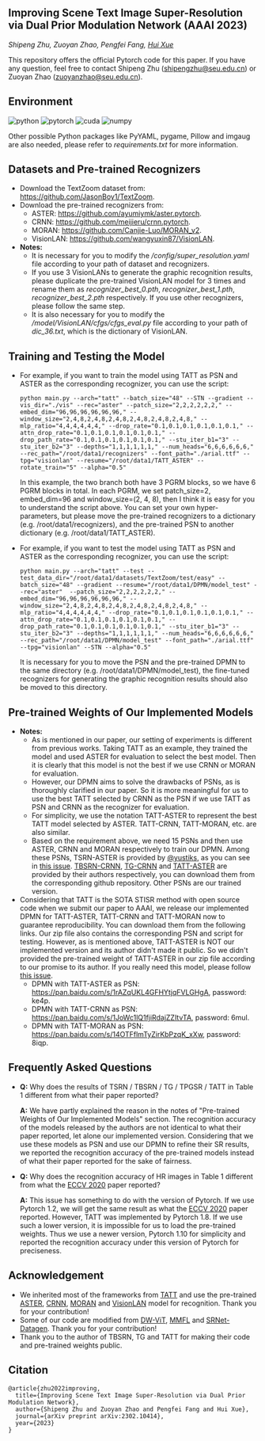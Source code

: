 ## Improving Scene Text Image Super-Resolution via Dual Prior Modulation Network (AAAI 2023)

*Shipeng Zhu, Zuoyan Zhao, Pengfei Fang, [Hui Xue](http://palm.seu.edu.cn/hxue/)*

This repository offers the official Pytorch code for this paper. If you have any question, feel free to contact Shipeng Zhu ([shipengzhu@seu.edu.cn](mailto:shipengzhu@seu.edu.cn)) or Zuoyan Zhao ([zuoyanzhao@seu.edu.cn](mailto:zuoyanzhao@seu.edu.cn)).

## Environment

![python](https://img.shields.io/badge/Python-v3.6-green.svg?style=plastic)  ![pytorch](https://img.shields.io/badge/Pytorch-v1.10-green.svg?style=plastic)  ![cuda](https://img.shields.io/badge/Cuda-v11.3-green.svg?style=plastic)  ![numpy](https://img.shields.io/badge/Numpy-v1.19-green.svg?style=plastic)

Other possible Python packages like PyYAML, pygame, Pillow and imgaug are also needed, please refer to *requirements.txt* for more information.

## Datasets and Pre-trained Recognizers

- Download the TextZoom dataset from: https://github.com/JasonBoy1/TextZoom.
- Download the pre-trained recognizers from:
  - ASTER: https://github.com/ayumiymk/aster.pytorch.
  - CRNN: https://github.com/meijieru/crnn.pytorch.
  - MORAN: https://github.com/Canjie-Luo/MORAN_v2.
  - VisionLAN: https://github.com/wangyuxin87/VisionLAN.
- **Notes:** 
  - It is necessary for you to modify the */config/super_resolution.yaml* file according to your path of dataset and recognizers.
  - If you use 3 VisionLANs to generate the graphic recognition results, please duplicate the pre-trained VisionLAN model for 3 times and rename them as *recognizer_best_0.pth*, *recognizer_best_1.pth*, *recognizer_best_2.pth* respectively. If you use other recognizers, please follow the same step.
  - It is also necessary for you to modify the */model/VisionLAN/cfgs/cfgs_eval.py* file according to your path of *dic_36.txt*, which is the dictionary of VisionLAN.

## Training and Testing the Model

- For example, if you want to train the model using TATT as PSN and ASTER as the corresponding recognizer, you can use the script:

  ```shell
  python main.py --arch="tatt" --batch_size="48" --STN --gradient --vis_dir="./vis" --rec="aster" --patch_size="2,2,2,2,2,2," --embed_dim="96,96,96,96,96,96," --window_size="2,4,8,2,4,8,2,4,8,2,4,8,2,4,8,2,4,8," --mlp_ratio="4,4,4,4,4,4," --drop_rate="0.1,0.1,0.1,0.1,0.1,0.1," --attn_drop_rate="0.1,0.1,0.1,0.1,0.1,0.1," --drop_path_rate="0.1,0.1,0.1,0.1,0.1,0.1," --stu_iter_b1="3" --stu_iter_b2="3" --depths="1,1,1,1,1,1," --num_heads="6,6,6,6,6,6," --rec_path="/root/data1/recognizers" --font_path="./arial.ttf" --tpg="visionlan" --resume="/root/data1/TATT_ASTER" --rotate_train="5" --alpha="0.5"
  ```

  In this example, the two branch both have 3 PGRM blocks, so we have 6 PGRM blocks in total. In each PGRM, we set patch_size=2, embed_dim=96 and window_size=(2, 4, 8), then I think it is easy for you to understand the script above. You can set your own hyper-parameters, but please move the pre-trained recognizers to a dictionary (e.g. /root/data1/recognizers), and the pre-trained PSN to another dictionary (e.g. /root/data1/TATT_ASTER).

- For example, if you want to test the model using TATT as PSN and ASTER as the corresponding recognizer, you can use the script:

  ```shell
  python main.py --arch="tatt" --test --test_data_dir="/root/data1/datasets/TextZoom/test/easy" --batch_size="48" --gradient --resume="/root/data1/DPMN/model_test" --rec="aster"  --patch_size="2,2,2,2,2,2," --embed_dim="96,96,96,96,96,96," --window_size="2,4,8,2,4,8,2,4,8,2,4,8,2,4,8,2,4,8," --mlp_ratio="4,4,4,4,4,4," --drop_rate="0.1,0.1,0.1,0.1,0.1,0.1," --attn_drop_rate="0.1,0.1,0.1,0.1,0.1,0.1," --drop_path_rate="0.1,0.1,0.1,0.1,0.1,0.1," --stu_iter_b1="3" --stu_iter_b2="3" --depths="1,1,1,1,1,1," --num_heads="6,6,6,6,6,6," --rec_path="/root/data1/DPMN/model_test" --font_path="./arial.ttf" --tpg="visionlan" --STN --alpha="0.5"
  ```

  It is necessary for you to move the PSN and the pre-trained DPMN to the same directory (e.g. /root/data1/DPMN/model_test), the fine-tuned recognizers for generating the graphic recognition results should also be moved to this directory.

## Pre-trained Weights of Our Implemented Models

- **Notes:** 
  - As is mentioned in our paper, our setting of experiments is different from previous works. Taking TATT as an example, they trained the model and used ASTER for evaluation to select the best model. Then it is clearly that this model is not the best if we use CRNN or MORAN for evaluation.
  - However, our DPMN aims to solve the drawbacks of PSNs, as is thoroughly clarified in our paper. So it is more meaningful for us to use the best TATT selected by CRNN as the PSN if we use TATT as PSN and CRNN as the recognizer for evaluation.
  - For simplicity, we use the notation TATT-ASTER to represent the best TATT model selected by ASTER. TATT-CRNN, TATT-MORAN, etc. are also similar.
  - Based on the requirement above, we need 15 PSNs and then use ASTER, CRNN and MORAN respectively to train our DPMN. Among these PSNs, TSRN-ASTER is provided by [@yustiks](https://github.com/yustiks), as you can see in [this issue](https://github.com/JasonBoy1/TextZoom/issues/8#issuecomment-767552860). [TBSRN-CRNN](https://github.com/FudanVI/FudanOCR/tree/main/scene-text-telescope), [TG-CRNN](https://github.com/FudanVI/FudanOCR/tree/main/text-gestalt) and [TATT-ASTER](https://github.com/mjq11302010044/TATT) are provided by their authors respectively, you can download them from the corresponding github repository. Other PSNs are our trained version.
- Considering that TATT is the SOTA STISR method with open source code when we submit our paper to AAAI, we release our implemented DPMN for TATT-ASTER, TATT-CRNN and TATT-MORAN now to guarantee reproducibility. You can download them from the following links. Our zip file also contains the corresponding PSN and script for testing. However, as is mentioned above, TATT-ASTER is NOT our implemented version and its author didn't made it  public. So we didn't provided the pre-trained weight of TATT-ASTER in our zip file according to our promise to its author. If you really need this model, please follow [this issue](https://github.com/mjq11302010044/TATT/issues/4#issuecomment-1100872209).
  - DPMN with TATT-ASTER as PSN: https://pan.baidu.com/s/1rAZqUKL4GFHYtjqFVLGHgA, password: ke4p.
  - DPMN with TATT-CRNN as PSN: https://pan.baidu.com/s/1JoWc1lQ1fjiRdajZZItvTA, password: 6mul.
  - DPMN with TATT-MORAN as PSN: https://pan.baidu.com/s/14OTFflmTyZirKbPzqK_xXw, password: 8iqp.

## Frequently Asked Questions

- **Q:** Why does the results of TSRN / TBSRN / TG / TPGSR / TATT in Table 1 different from what their paper reported?

  **A:** We have partly explained the reason in the notes of "Pre-trained Weights of Our Implemented Models" section. The recognition accuracy of the models released by the authors are not identical to what their paper reported, let alone our implemented version. Considering that we use these models as PSN and use our DPMN to refine their SR results, we reported the recognition accuracy of the pre-trained models instead of what their paper reported for the sake of fairness.

- **Q:** Why does the recognition accuracy of HR images in Table 1 different from what the [ECCV 2020](https://arxiv.org/abs/2005.03341) paper reported?

  **A:** This issue has something to do with the version of Pytorch. If we use Pytorch 1.2, we will get the same result as what the [ECCV 2020](https://arxiv.org/abs/2005.03341) paper reported. However, TATT was implemented by Pytorch 1.8. If we use such a lower version, it is impossible for us to load the pre-trained weights. Thus we use a newer version, Pytorch 1.10 for simplicity and reported the recognition accuracy under this version of Pytorch for preciseness.

## Acknowledgement

- We inherited most of the frameworks from [TATT](https://github.com/mjq11302010044/TATT) and use the pre-trained [ASTER](https://github.com/ayumiymk/aster.pytorch), [CRNN](https://github.com/meijieru/crnn.pytorch), [MORAN](https://github.com/Canjie-Luo/MORAN_v2) and [VisionLAN](https://github.com/wangyuxin87/VisionLAN) model for recognition. Thank you for your contribution!
- Some of our code are modified from [DW-ViT](https://github.com/pzhren/DW-ViT), [MMFL](https://github.com/AliceQLin/MMFL-Inpainting) and [SRNet-Datagen](https://github.com/youdao-ai/SRNet-Datagen). Thank you for your contribution!
- Thank you to the author of TBSRN, TG and TATT for making their code and pre-trained weights public.

## Citation

```
@article{zhu2022improving,
  title={Improving Scene Text Image Super-Resolution via Dual Prior Modulation Network},
  author={Shipeng Zhu and Zuoyan Zhao and Pengfei Fang and Hui Xue},
  journal={arXiv preprint arXiv:2302.10414},
  year={2023}
}
```
